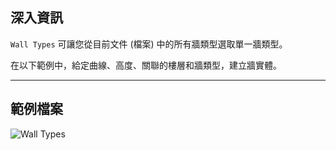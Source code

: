 ## 深入資訊
`Wall Types` 可讓您從目前文件 (檔案) 中的所有牆類型選取單一牆類型。

在以下範例中，給定曲線、高度、關聯的樓層和牆類型，建立牆實體。
___
## 範例檔案

![Wall Types](./DSRevitNodesUI.WallTypes_img.jpg)
